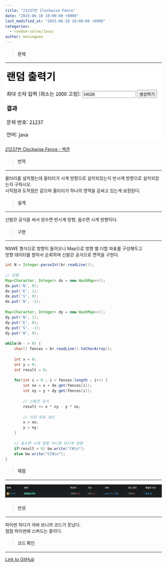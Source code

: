 ```yaml
---
title: "21237번 Clockwise Fence"
date: "2025-06-10 10:00:00 +0900"
last_modified_at: "2025-06-10 10:00:00 +0900"
categories: 
  - random-solve/Java/
author: movingwoo
---
```

> #### 문제  
---  
  
![img01](/assets/images/posts/random-solve/Java/2025-06-10-21237/img01.webp)  
  
[21237번 Clockwise Fence - 백준](https://www.acmicpc.net/problem/21237)  
  
> #### 번역  
---  
  
울타리를 설치했는데 울타리가 시계 방향으로 설치되었는지 반시계 방향으로 설치되었는지 구하시오.  
시작점과 도착점은 같으며 울타리가 하나의 영역을 감싸고 있는게 보장된다.  
  
> #### 설계  
---  
  
신발끈 공식을 써서 양수면 반시계 방향, 음수면 시계 방향이다.  
  
> #### 구현  
---  
  
NSWE 형식으로 방향이 들어오니 Map으로 방향 별 더할 좌표를 구성해두고  
방향 데이터를 받아서 순회하며 신발끈 공식으로 면적을 구한다.  
  
```java
int N = Integer.parseInt(br.readLine());
			
// 방향
Map<Character, Integer> dx = new HashMap<>();
dx.put('N', 0);
dx.put('E', 1);
dx.put('S', 0);
dx.put('W', -1);

Map<Character, Integer> dy = new HashMap<>();
dy.put('N', 1);
dy.put('E', 0);
dy.put('S', -1);
dy.put('W', 0);

while(N-- > 0) {
	char[] fences = br.readLine().toCharArray();
	
	int x = 0;
	int y = 0;
	int result = 0;
	
	for(int i = 0 ; i < fences.length ; i++) {
		int nx = x + dx.get(fences[i]);
		int ny = y + dy.get(fences[i]);

		// 신발끈 공식
		result += x * ny - y * nx;

		// 이전 좌표 갱신
		x = nx;
		y = ny;
	}

	// 음수면 시계 방향 아니면 반시계 방향
	if(result < 0) bw.write("CW\n");
	else bw.write("CCW\n");
}
```
  
> #### 채점  
---  
  
![img02](/assets/images/posts/random-solve/Java/2025-06-10-21237/img02.webp)  
  
> #### 반성  
---  
  
파이썬 하다가 자바 보니까 코드가 못났다.  
점점 파이썬에 스며드는 중이다.  
  
> #### 코드 확인   
---  
  
[Link to GitHub](https://raw.githubusercontent.com/movingwoo/movingwoo-snippets/refs/heads/main/random-solve/Java/2025-06-10-21237.java)

